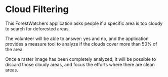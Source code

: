 Cloud Filtering
==============

This ForestWatchers application asks people if a specific area is too cloudy to
search for deforested areas.

The volunteer will be able to answer: yes and no, and the application provides
a measure tool to analyze if the clouds cover more than 50% of the area.

Once a raster image has been completely analyzed, it will be possible to
discard those cloudy areas, and focus the efforts where there are clean areas.


